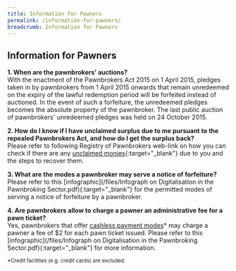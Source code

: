 ```yaml
---
title: Information for Pawners
permalink: /information-for-pawners/
breadcrumb: Information for Pawners
---
```

Information for Pawners
---
**1. When are the pawnbrokers’ auctions?**<br>
With the enactment of the Pawnbrokers Act 2015 on 1 April 2015, pledges taken in by pawnbrokers from 1 April 2015 onwards that remain unredeemed on the expiry of the lawful redemption period will be forfeited instead of auctioned. In the event of such a forfeiture, the unredeemed pledges becomes the absolute property of the pawnbroker. The last public auction of pawnbrokers' unredeemed pledges was held on 24 October 2015. 

**2. How do I know if I have unclaimed surplus due to me pursuant to the repealed Pawnbrokers Act, and how do I get the surplus back?**<br>
Please refer to following Registry of Pawnbrokers web-link on how you can check if there are any [unclaimed monies](/information-for-pawners/unclaimed-monies/){:target="_blank"} due to you and the steps to recover them.

**3. What are the modes a pawnbroker may serve a notice of forfeiture?**<br>
Please refer to this [infographic](/files/Infograph on Digitalisation in the Pawnbroking Sector.pdf){:target="\_blank"} for the permitted modes of serving a notice of forfeiture by a pawnbroker.

**4. Are pawnbrokers allow to charge a pawner an administrative fee for a pawn ticket?**<br>
Yes, pawnbrokers that offer <u>cashless payment modes</u>* may charge a pawner a fee of $2 for each pawn ticket issued. Please refer to this [infographic](/files/Infograph on Digitalisation in the Pawnbroking Sector.pdf){:target="\_blank"} for more information.<br>

<sub>*Credit facilities (e.g. credit cards) are excluded.</sub>